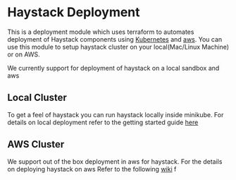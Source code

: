 # Haystack Deployment
This is a deployment module which uses terraform to automates deployment of Haystack components using [Kubernetes](https://en.wikipedia.org/wiki/Kubernetes) and [aws](https://aws.amazon.com/). You can use this module to setup haystack cluster on your local(Mac/Linux Machine) or on AWS.

We currently support for deployment of haystack on a local sandbox and aws

## Local Cluster
To get a feel of haystack you can run haystack locally inside minikube. For details on local deployment refer to the getting started guide [here](https://expediadotcom.github.io/haystack/src/getting_started.html)


## AWS Cluster
We support out of the box deployment in aws for haystack. For the details on deploying haystack on aws Refer to the following [wiki](./docs/aws-deployment.md) f